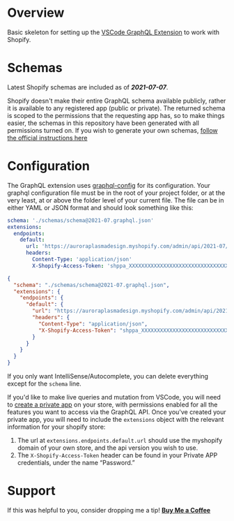 # Overview

Basic skeleton for setting up the [VSCode GraphQL Extension](https://marketplace.visualstudio.com/items?itemName=GraphQL.vscode-graphql) to work with Shopify.

# Schemas

Latest Shopify schemas are included as of ***2021-07-07***.

Shopify doesn't make their entire GraphQL schema available publicly, rather it is available to any registered app (public or private). The returned schema is scoped to the permissions that the requesting app has, so to make things easier, the schemas in this repository have been generated with all permissions turned on. If you wish to generate your own schemas, [follow the official instructions here](https://github.com/Shopify/bugbounty-resources/blob/master/graphql/main_guide.md#accessing-full-schemas)

# Configuration

The GraphQL extension uses [graphql-config](https://graphql-config.com/usage) for its configuration. Your graphql configuration file must be in the root of your project folder, or at the very least, at or above the folder level of your current file. The file can be in either YAML or JSON format and should look something like this:

```yaml
schema: './schemas/schema@2021-07.graphql.json'
extensions:
  endpoints:
    default: 
      url: 'https://auroraplasmadesign.myshopify.com/admin/api/2021-07/graphql.json'
      headers:
        Content-Type: 'application/json'
        X-Shopify-Access-Token: 'shppa_XXXXXXXXXXXXXXXXXXXXXXXXXXXXXXXX'
```

```json
{
  "schema": "./schemas/schema@2021-07.graphql.json",
  "extensions": {
    "endpoints": {
      "default": {
        "url": "https://auroraplasmadesign.myshopify.com/admin/api/2021-07/graphql.json",
        "headers": {
          "Content-Type": "application/json",
          "X-Shopify-Access-Token": "shppa_XXXXXXXXXXXXXXXXXXXXXXXXXXXXXXXX"
        }
      }
    }
  }
}
```

If you only want IntelliSense/Autocomplete, you can delete everything except for the `schema` line.

If you'd like to make live queries and mutation from VSCode, you will need to [create a private app](https://help.shopify.com/en/manual/apps/private-apps) on your store, with permissions enabled for all the features you want to access via the GraphQL API. Once you've created your private app, you will need to include the `extensions` object with the relevant information for your shopify store:
1. The url at `extensions.endpoints.default.url` should use the myshopify domain of your own store, and the api version you wish to use.
2. The `X-Shopify-Access-Token` header can be found in your Private APP credentials, under the name “Password.”

# Support

If this was helpful to you, consider dropping me a tip! [**Buy Me a Coffee**](https://www.buymeacoffee.com/timdmackey)